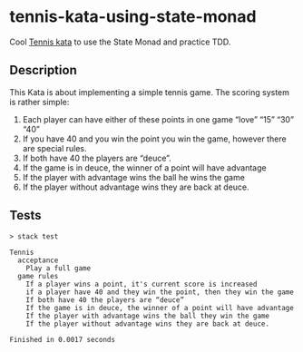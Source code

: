 # tennis-kata-using-state-monad

Cool [Tennis kata](https://codingdojo.org/kata/Tennis/) to use the State Monad and practice TDD.

## Description
This Kata is about implementing a simple tennis game. The scoring system is rather simple:

1. Each player can have either of these points in one game “love” “15” “30” “40”
2. If you have 40 and you win the point you win the game, however there are special rules.
3. If both have 40 the players are “deuce”.
4. If the game is in deuce, the winner of a point will have advantage
5. If the player with advantage wins the ball he wins the game
6. If the player without advantage wins they are back at deuce.

## Tests

```shell
> stack test

Tennis
  acceptance
    Play a full game
  game rules
    If a player wins a point, it's current score is increased
    if a player have 40 and they win the point, then they win the game
    If both have 40 the players are “deuce”
    If the game is in deuce, the winner of a point will have advantage
    If the player with advantage wins the ball they win the game
    If the player without advantage wins they are back at deuce.

Finished in 0.0017 seconds
```
